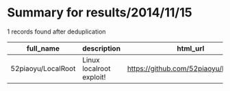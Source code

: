 
# Summary for results/2014/11/15
    
1 records found after deduplication

| full_name | description | html_url | matched_list | matched_count | pushed_at | size | stargazers_count | language | forks_count | vul_ids |
|--------------------|--------------------------|---------------------------------------|----------------|-----------------|---------------------------|--------|--------------------|------------|---------------|-----------|
| 52piaoyu/LocalRoot | Linux localroot exploit! | https://github.com/52piaoyu/LocalRoot | ['exploit'] | 1 | 2014-11-15 01:30:15+00:00 | 0 | 0 | nan | 0 | [] |
